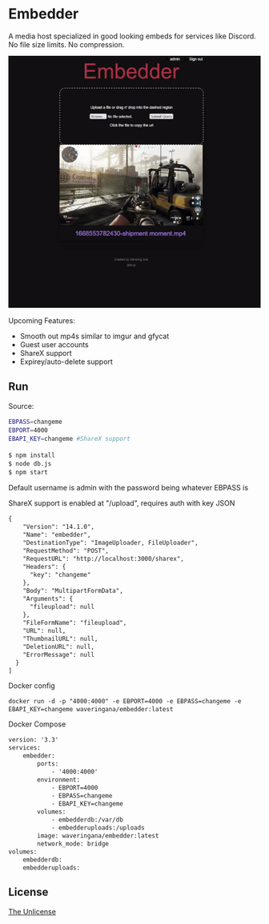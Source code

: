 # Embedder

A media host specialized in good looking embeds for services like Discord. No file size limits. No compression.

<img src="readmegif.gif">

Upcoming Features: 
* Smooth out mp4s similar to imgur and gfycat
* Guest user accounts
* ShareX support
* Expirey/auto-delete support


## Run

Source:
```Bash
EBPASS=changeme
EBPORT=4000
EBAPI_KEY=changeme #ShareX support

$ npm install
$ node db.js
$ npm start
```
Default username is admin with the password being whatever EBPASS is

ShareX support is enabled at "/upload", requires auth with key
JSON
```
{
    "Version": "14.1.0",
    "Name": "embedder",
    "DestinationType": "ImageUploader, FileUploader",
    "RequestMethod": "POST",
    "RequestURL": "http://localhost:3000/sharex",
    "Headers": {
      "key": "changeme"
    },
    "Body": "MultipartFormData",
    "Arguments": {
      "fileupload": null
    },
    "FileFormName": "fileupload",
    "URL": null,
    "ThumbnailURL": null,
    "DeletionURL": null,
    "ErrorMessage": null
  }
]
```

Docker config
```
docker run -d -p "4000:4000" -e EBPORT=4000 -e EBPASS=changeme -e EBAPI_KEY=changeme waveringana/embedder:latest
```

Docker Compose
```
version: '3.3'
services:
    embedder:
        ports:
            - '4000:4000'
        environment:
            - EBPORT=4000
            - EBPASS=changeme
            - EBAPI_KEY=changeme
        volumes:
            - embedderdb:/var/db
            - embedderuploads:/uploads
        image: waveringana/embedder:latest
        network_mode: bridge
volumes:
    embedderdb:
    embedderuploads:
```

## License

[The Unlicense](https://opensource.org/licenses/unlicense)
